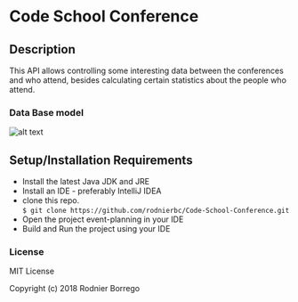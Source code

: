 # Code School Conference

## Description

This API allows controlling some interesting data between the conferences and who attend, besides calculating certain statistics about the people who attend.

### Data Base model
![alt text](https://raw.githubusercontent.com/username/Code-School-Conference/master/img/db.png)

## Setup/Installation Requirements

* Install the latest Java JDK and JRE
* Install an IDE - preferably IntelliJ IDEA
* clone this repo. <br />
`$ git clone https://github.com/rodnierbc/Code-School-Conference.git`
* Open the project event-planning in your IDE <br />
* Build and Run the project using your IDE


### License

MIT License

Copyright (c) 2018 Rodnier Borrego
